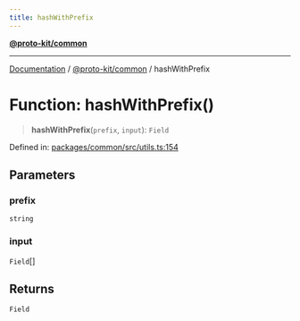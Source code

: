 ```yaml
---
title: hashWithPrefix
---
```


[**@proto-kit/common**](../README.md)

***

[Documentation](../../../README.md) / [@proto-kit/common](../README.md) / hashWithPrefix

# Function: hashWithPrefix()

> **hashWithPrefix**(`prefix`, `input`): `Field`

Defined in: [packages/common/src/utils.ts:154](https://github.com/proto-kit/framework/blob/28efa802e3737fc3b77339148b307ef7246f3ef1/packages/common/src/utils.ts#L154)

## Parameters

### prefix

`string`

### input

`Field`[]

## Returns

`Field`
